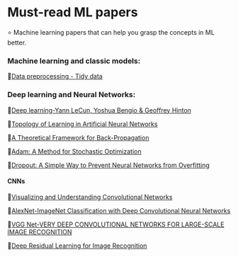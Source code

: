 # Must-read ML papers
:star: Machine learning papers that can help you grasp the concepts in ML better.

### Machine learning and classic models:
:page_facing_up:[Data preprocessing - Tidy data](https://vita.had.co.nz/papers/tidy-data.pdf)

### Deep learning and Neural Networks:
:page_facing_up:[Deep learning-Yann LeCun, Yoshua Bengio & Geoffrey Hinton](https://www.cs.toronto.edu/~hinton/absps/NatureDeepReview.pdf)

:page_facing_up:[Topology of Learning in Artificial Neural Networks](https://arxiv.org/abs/1902.08160v1)

:page_facing_up:[A Theoretical Framework for Back-Propagation](http://yann.lecun.com/exdb/publis/pdf/lecun-88.pdf)

:page_facing_up:[Adam: A Method for Stochastic Optimization](https://arxiv.org/pdf/1412.6980.pdf)

:page_facing_up:[Dropout: A Simple Way to Prevent Neural Networks from Overfitting](https://www.cs.toronto.edu/~hinton/absps/JMLRdropout.pdf)



#### CNNs
:page_facing_up:[Visualizing and Understanding Convolutional Networks](https://arxiv.org/pdf/1311.2901.pdf)


:page_facing_up:[AlexNet-ImageNet Classification with Deep Convolutional
Neural Networks](https://papers.nips.cc/paper/4824-imagenet-classification-with-deep-convolutional-neural-networks.pdf)

:page_facing_up:[VGG Net-VERY DEEP CONVOLUTIONAL NETWORKS FOR LARGE-SCALE IMAGE RECOGNITION](https://arxiv.org/pdf/1409.1556v6.pdf)

:page_facing_up:[Deep Residual Learning for Image Recognition](https://arxiv.org/pdf/1512.03385.pdf)

